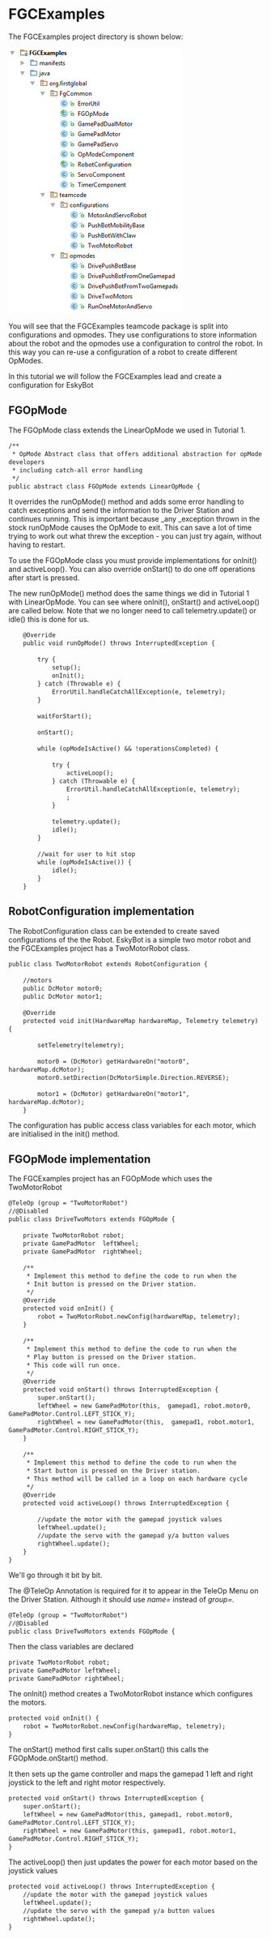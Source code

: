 # FGCExamples

The FGCExamples project directory is shown below:

![](/assets/tut2project2.png)

You will see that the FGCExamples teamcode package is split into configurations and opmodes. They use configurations to store information about the robot and the opmodes use a configuration to control the robot. In this way you can re-use a configuration of a robot to create different OpModes.

In this tutorial we will follow the FGCExamples lead and create a configuration for EskyBot

## FGOpMode

The FGOpMode class extends the LinearOpMode we used in Tutorial 1.

```
/**
 * OpMode Abstract class that offers additional abstraction for opMode developers 
 * including catch-all error handling
 */
public abstract class FGOpMode extends LinearOpMode {
```

It overrides the runOpMode\(\) method and adds some error handling to catch exceptions and send the information to the Driver Station and continues running. This is important because \_any \_exception thrown in the stock runOpMode causes the OpMode to exit. This can save a lot of time trying to work out what threw the exception - you can just try again, without having to restart.

To use the FGOpMode class you must provide implementations for onInit\(\) and activeLoop\(\). You can also override onStart\(\) to do one off operations after start is pressed.

The new runOpMode\(\) method does the same things we did in Tutorial 1 with LinearOpMode.  You can see where onInit\(\), onStart\(\) and activeLoop\(\) are called below. Note that we no longer need to call telemetry.update\(\) or idle\(\) this is done for us.

```
    @Override
    public void runOpMode() throws InterruptedException {

        try {
            setup();
            onInit();
        } catch (Throwable e) {
            ErrorUtil.handleCatchAllException(e, telemetry);
        }

        waitForStart();

        onStart();

        while (opModeIsActive() && !operationsCompleted) {

            try {
                activeLoop();
            } catch (Throwable e) {
                ErrorUtil.handleCatchAllException(e, telemetry);
                ;
            }

            telemetry.update();
            idle();
        }

        //wait for user to hit stop
        while (opModeIsActive()) {
            idle();
        }
    }
```

## RobotConfiguration implementation

The RobotConfiguration class can be extended to create saved configurations of the the Robot. EskyBot is a simple two motor robot and the FGCExamples project has a TwoMotorRobot class.

```
public class TwoMotorRobot extends RobotConfiguration {

    //motors
    public DcMotor motor0;
    public DcMotor motor1;

    @Override
    protected void init(HardwareMap hardwareMap, Telemetry telemetry) {

        setTelemetry(telemetry);

        motor0 = (DcMotor) getHardwareOn("motor0", hardwareMap.dcMotor);
        motor0.setDirection(DcMotorSimple.Direction.REVERSE);

        motor1 = (DcMotor) getHardwareOn("motor1", hardwareMap.dcMotor);
    }
```

The configuration has public access class variables for each motor, which are initialised in the init\(\) method.

## FGOpMode implementation

The FGCExamples project has an FGOpMode which uses the TwoMotorRobot

```
@TeleOp (group = "TwoMotorRobot")
//@Disabled
public class DriveTwoMotors extends FGOpMode {

    private TwoMotorRobot robot;
    private GamePadMotor  leftWheel;
    private GamePadMotor  rightWheel;

    /**
     * Implement this method to define the code to run when the 
     * Init button is pressed on the Driver station.
     */
    @Override
    protected void onInit() {
        robot = TwoMotorRobot.newConfig(hardwareMap, telemetry);
    }

    /**
     * Implement this method to define the code to run when the 
     * Play button is pressed on the Driver station.
     * This code will run once.
     */
    @Override
    protected void onStart() throws InterruptedException {
        super.onStart();
        leftWheel = new GamePadMotor(this,  gamepad1, robot.motor0, GamePadMotor.Control.LEFT_STICK_Y);
        rightWheel = new GamePadMotor(this,  gamepad1, robot.motor1, GamePadMotor.Control.RIGHT_STICK_Y);
    }

    /**
     * Implement this method to define the code to run when the 
     * Start button is pressed on the Driver station.
     * This method will be called in a loop on each hardware cycle
     */
    @Override
    protected void activeLoop() throws InterruptedException {

        //update the motor with the gamepad joystick values
        leftWheel.update();
        //update the servo with the gamepad y/a button values
        rightWheel.update();
    }
}
```

We'll go through it bit by bit.

The @TeleOp Annotation is required for it to appear in the TeleOp Menu on the Driver Station. Although it should use _name=_ instead of _group=._

```
@TeleOp (group = "TwoMotorRobot")
//@Disabled
public class DriveTwoMotors extends FGOpMode {
```

Then the class variables are declared

```
private TwoMotorRobot robot;
private GamePadMotor leftWheel;
private GamePadMotor rightWheel;
```

The onInit\(\) method creates a TwoMotorRobot instance which configures the motors.

```
protected void onInit() {
    robot = TwoMotorRobot.newConfig(hardwareMap, telemetry);
}
```

The onStart\(\) method first calls super.onStart\(\) this calls the FGOpMode.onStart\(\) method. 

It then sets up the game controller and maps the gamepad 1 left and right joystick to the left and right motor respectively.

```
protected void onStart() throws InterruptedException {
    super.onStart();
    leftWheel = new GamePadMotor(this, gamepad1, robot.motor0, GamePadMotor.Control.LEFT_STICK_Y);
    rightWheel = new GamePadMotor(this, gamepad1, robot.motor1, GamePadMotor.Control.RIGHT_STICK_Y);
}
```

The activeLoop\(\) then just updates the power for each motor based on the joystick values

```
protected void activeLoop() throws InterruptedException {
    //update the motor with the gamepad joystick values
    leftWheel.update();
    //update the servo with the gamepad y/a button values
    rightWheel.update();
}
```



